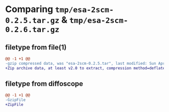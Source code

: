 # Comparing `tmp/esa-2scm-0.2.5.tar.gz` & `tmp/esa-2scm-0.2.6.tar.gz`

## filetype from file(1)

```diff
@@ -1 +1 @@
-gzip compressed data, was "esa-2scm-0.2.5.tar", last modified: Sun Apr 14 19:17:04 2024, max compression
+Zip archive data, at least v2.0 to extract, compression method=deflate
```

## filetype from diffoscope

```diff
@@ -1 +1 @@
-GzipFile
+ZipFile
```

